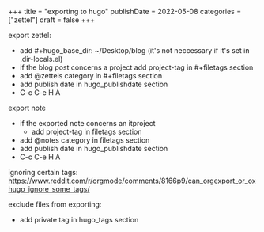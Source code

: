 +++
title = "exporting to hugo"
publishDate = 2022-05-08
categories = ["zettel"]
draft = false
+++

export zettel:

-   add #+hugo_base_dir: ~/Desktop/blog (it's not neccessary if it's set in .dir-locals.el)
-   if the blog post concerns a project add project-tag in #+filetags section
-   add @zettels category in #+filetags section
-   add publish date in hugo_publishdate section
-   C-c C-e H A

export note

-   if the exported note concerns an itproject
    -   add project-tag in filetags section
-   add @notes category in filetags section
-   add publish date in hugo_publishdate section
-   C-c C-e H A

ignoring certain tags:
<https://www.reddit.com/r/orgmode/comments/8166p9/can_orgexport_or_oxhugo_ignore_some_tags/>

exclude files from exporting:

-   add private tag in hugo_tags section